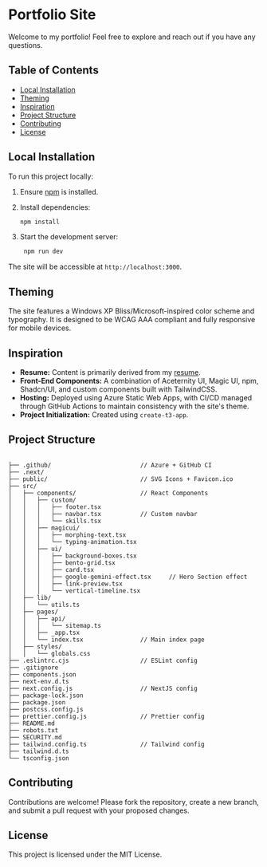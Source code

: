 # Portfolio Site 

Welcome to my portfolio! Feel free to explore and reach out if you have any questions.

## Table of Contents

- [Local Installation](#local-installation)
- [Theming](#theming)
- [Inspiration](#inspiration)
- [Project Structure](#project-structure)
- [Contributing](#contributing)
- [License](#license)

## Local Installation

To run this project locally:

1. Ensure [npm](https://docs.npmjs.com/downloading-and-installing-node-js-and-npm) is installed.
2. Install dependencies:

   ```bash
   npm install
   ```
3. Start the development server:

   ```bash
    npm run dev
   ```
The site will be accessible at ``http://localhost:3000``.

## Theming
The site features a Windows XP Bliss/Microsoft-inspired color scheme and typography. It is designed to be WCAG AAA compliant and fully responsive for mobile devices.

## Inspiration

 - **Resume:** Content is primarily derived from my [resume](https://drive.google.com/file/u/0/d/1QHPFNCJJYdhbHvL9JZiD_PBiAFXNjdlW/view?pli=1).
 - **Front-End Components:** A combination of Aceternity UI, Magic UI, npm, Shadcn/UI, and custom components built with TailwindCSS.
 - **Hosting:** Deployed using Azure Static Web Apps, with CI/CD managed through GitHub Actions to maintain consistency with the site's theme.
 - **Project Initialization:** Created using ``create-t3-app``.

## Project Structure

```

├── .github/                         // Azure + GitHub CI
├── .next/
├── public/                          // SVG Icons + Favicon.ico
├── src/
│   ├── components/                  // React Components
│   │   ├── custom/
│   │   │   ├── footer.tsx
│   │   │   ├── navbar.tsx           // Custom navbar
│   │   │   └── skills.tsx      
│   │   ├── magicui/
│   │   │   ├── morphing-text.tsx
│   │   │   └── typing-animation.tsx      
│   │   ├── ui/
│   │   │   ├── background-boxes.tsx
│   │   │   ├── bento-grid.tsx
│   │   │   ├── card.tsx
│   │   │   ├── google-gemini-effect.tsx     // Hero Section effect 
│   │   │   ├── link-preview.tsx
│   │   │   └── vertical-timeline.tsx                                   
│   ├── lib/
│   │   └── utils.ts
│   ├── pages/                       
│   │   ├── api/
│   │   │   └── sitemap.ts
│   │   ├── _app.tsx
│   │   └── index.tsx                // Main index page
│   ├── styles/                
│   │   └── globals.css
├── .eslintrc.cjs                    // ESLint config
├── .gitignore
├── components.json
├── next-env.d.ts
├── next.config.js                   // NextJS config
├── package-lock.json
├── package.json
├── postcss.config.js
├── prettier.config.js               // Prettier config 
├── README.md
├── robots.txt
├── SECURITY.md
├── tailwind.config.ts               // Tailwind config 
├── tailwind.d.ts
└── tsconfig.json
```


## Contributing
Contributions are welcome! Please fork the repository, create a new branch, and submit a pull request with your proposed changes.

## License
This project is licensed under the MIT License.

